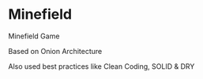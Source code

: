 # Minefield
Minefield Game 


Based on Onion Architecture   

Also used best practices like Clean Coding, SOLID & DRY
